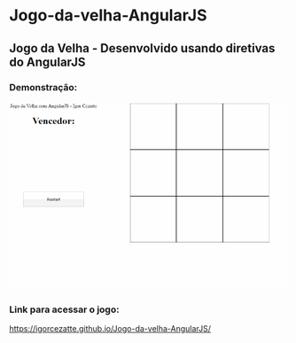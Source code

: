 # Jogo-da-velha-AngularJS

## Jogo da Velha - Desenvolvido usando diretivas do AngularJS

### Demonstração:
![Demonstração](https://github.com/igorcezatte/Jogo-da-velha-AngularJS/blob/master/img/gif_play.gif)

### Link para acessar o jogo:
https://igorcezatte.github.io/Jogo-da-velha-AngularJS/
